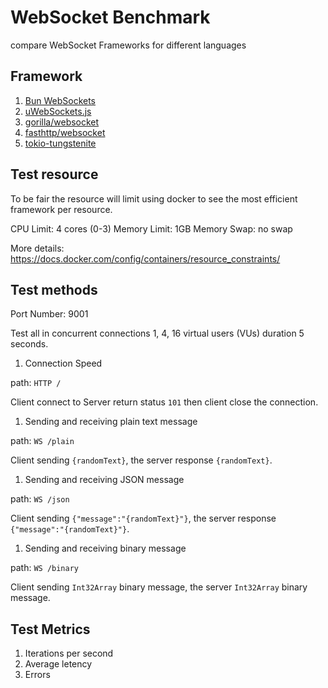 # WebSocket Benchmark

compare WebSocket Frameworks for different languages

## Framework

1. [Bun WebSockets](https://bun.sh/docs/api/websockets)
2. [uWebSockets.js](https://github.com/uNetworking/uWebSockets.js)
3. [gorilla/websocket](https://github.com/gorilla/websocket)
4. [fasthttp/websocket](https://github.com/fasthttp/websocket)
5. [tokio-tungstenite](https://github.com/snapview/tokio-tungstenite)

## Test resource

To be fair the resource will limit using docker to see the most efficient framework per resource.

CPU Limit: 4 cores (0-3)
Memory Limit: 1GB
Memory Swap: no swap

More details: <https://docs.docker.com/config/containers/resource_constraints/>

## Test methods

Port Number: 9001

Test all in concurrent connections 1, 4, 16 virtual users (VUs) duration 5 seconds.

1. Connection Speed

path: `HTTP /`

Client connect to Server return status `101` then client close the connection.

1. Sending and receiving plain text message

path: `WS /plain`

Client sending `{randomText}`, the server response `{randomText}`.

1. Sending and receiving JSON message

path: `WS /json`

Client sending `{"message":"{randomText}"}`, the server response `{"message":"{randomText}"}`.

1. Sending and receiving binary message

path: `WS /binary`

Client sending `Int32Array` binary message, the server `Int32Array` binary message.

## Test Metrics

1. Iterations per second
2. Average letency
3. Errors
